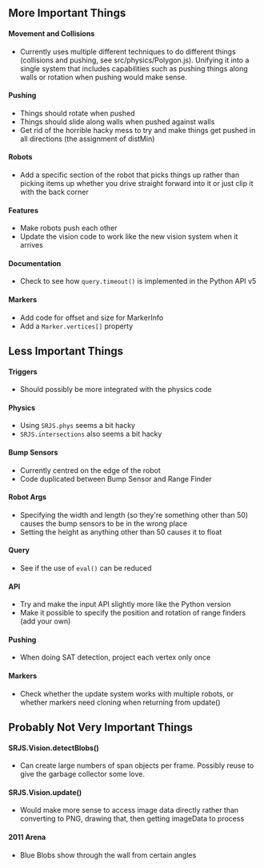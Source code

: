 ## More Important Things

#### Movement and Collisions

* Currently uses multiple different techniques to do different things (collisions and pushing, see src/physics/Polygon.js). Unifying it into a single system that includes capabilities such as pushing things along walls or rotation when pushing would make sense.

#### Pushing

* Things should rotate when pushed
* Things should slide along walls when pushed against walls
* Get rid of the horrible hacky mess to try and make things get pushed in all directions (the assignment of distMin)

#### Robots

* Add a specific section of the robot that picks things up rather than picking items up whether you drive straight forward into it or just clip it with the back corner

#### Features

* Make robots push each other
* Update the vision code to work like the new vision system when it arrives

#### Documentation

* Check to see how `query.timeout()` is implemented in the Python API v5

#### Markers

* Add code for offset and size for MarkerInfo
* Add a `Marker.vertices[]` property

## Less Important Things
 
#### Triggers

* Should possibly be more integrated with the physics code
 
#### Physics

* Using `SRJS.phys` seems a bit hacky
* `SRJS.intersections` also seems a bit hacky

#### Bump Sensors

* Currently centred on the edge of the robot
* Code duplicated between Bump Sensor and Range Finder

#### Robot Args

* Specifying the width and length (so they're something other than 50) causes the bump sensors to be in the wrong place
* Setting the height as anything other than 50 causes it to float

#### Query

* See if the use of `eval()` can be reduced

#### API

* Try and make the input API slightly more like the Python version
* Make it possible to specify the position and rotation of range finders (add your own)

#### Pushing

* When doing SAT detection, project each vertex only once

#### Markers

* Check whether the update system works with multiple robots, or whether markers need cloning when returning from update()

## Probably Not Very Important Things

#### SRJS.Vision.detectBlobs()

* Can create large numbers of span objects per frame. Possibly reuse to give the garbage collector some love.
 
#### SRJS.Vision.update()

* Would make more sense to access image data directly rather than converting to PNG, drawing that, then getting imageData to process

#### 2011 Arena

* Blue Blobs show through the wall from certain angles
